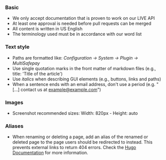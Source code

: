### Basic
- We only accept documentation that is proven to work on our LIVE API
- At least one approval is needed before pull requests can be merged
- All content is written in US English
- The terminology used must be in accordance with our word list

### Text style
- Paths are formatted like: _Configuration → System → Plugin → MultiSafepay_
- Use single quotation marks in the front matter of markdown files (e.g., title: 'Title of the article')
- Use _italics_ when describing GUI elements (e.g., buttons, links and paths)
- When a sentence ends with an email address, don't use a period (e.g. "[...] contact us at <example@example.com>")

### Images
- Screenshot recommended sizes: Width: 820px - Height: auto

### Aliases
- When renaming or deleting a page, add an alias of the renamed or deleted page to the page users should be redirected to instead. This prevents external links to return 404 errors. Check the [Hugo Documentation](https://gohugo.io/content-management/urls/#aliases) for more information.
